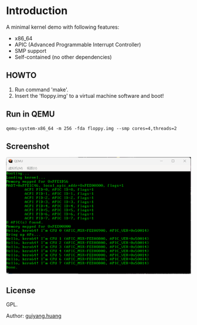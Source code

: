 # Introduction

A minimal kernel demo with following features:

- x86_64
- APIC (Advanced Programmable Interrupt Controller)
- SMP support
- Self-contained (no other dependencies)

## HOWTO
    
1. Run command 'make'.
2. Insert the 'floppy.img' to a virtual machine software and boot!


## Run in QEMU
```
qemu-system-x86_64 -m 256 -fda floppy.img --smp cores=4,threads=2
```

## Screenshot

![](screenshot.png)

## License

GPL.

Author: [guiyang.huang](mailto:guiyang.huang@gmail.com)
